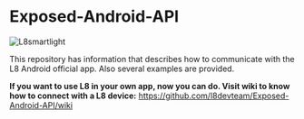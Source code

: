 Exposed-Android-API
===================
![L8smartlight](http://corcheaymedia.com/l8/wp-content/plugins/wp-l8-styles/images/logo.png)

  This repository has information that describes how to communicate with the L8 Android official app. Also several examples are provided.
  
  
  **If you want to use L8 in your own app, now you can do. Visit wiki to know how to connect with a L8 device:** https://github.com/l8devteam/Exposed-Android-API/wiki
